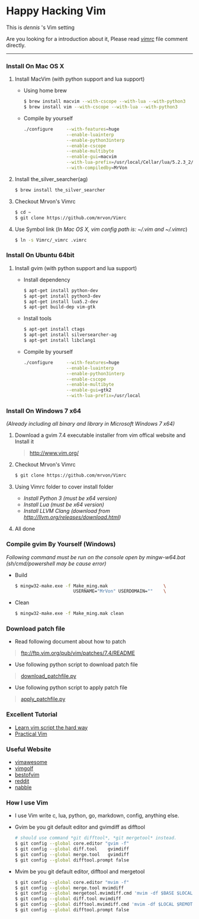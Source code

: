 # Happy Hacking Vim #
This is *dennis* 's Vim setting

Are you looking for a introduction about it, Please read *[vimrc](https://github.com/mrvon/Vimrc/blob/master/_vimrc)* file comment directly.

----------

### Install On Mac OS X ###

1. Install MacVim (with python support and lua support)

    + Using home brew
        ```sh
        $ brew install macvim --with-cscope --with-lua --with-python3
        $ brew install vim --with-cscope --with-lua --with-python3
        ```


    + Compile by yourself
        ```sh
        ./configure     --with-features=huge                             \
                        --enable-luainterp                               \
                        --enable-python3interp                           \
                        --enable-cscope                                  \
                        --enable-multibyte                               \
                        --enable-gui=macvim                              \
                        --with-lua-prefix=/usr/local/Cellar/lua/5.2.3_2/ \
                        --with-compiledby=MrVon                          \
        ```
2. Install the_silver_searcher(ag)

    ```sh
    $ brew install the_silver_searcher
    ```

3. Checkout Mrvon's Vimrc

    ```sh
    $ cd ~
    $ git clone https://github.com/mrvon/Vimrc
    ```

4. Use Symbol link (*In Mac OS X, vim config path is: ~/.vim and ~/.vimrc*)

    ```sh
    $ ln -s Vimrc/_vimrc .vimrc
    ```

### Install On Ubuntu 64bit ###

1. Install gvim (with python support and lua support)

    + Install dependency
        ```sh
        $ apt-get install python-dev
        $ apt-get install python3-dev
        $ apt-get install lua5.2-dev
        $ apt-get build-dep vim-gtk
        ```

    + Install tools
        ```sh
        $ apt-get install ctags
        $ apt-get install silversearcher-ag
        $ apt-get install libclang1
        ```

    + Compile by yourself
        ```sh
        ./configure     --with-features=huge                             \
                        --enable-luainterp                               \
                        --enable-python3interp                           \
                        --enable-cscope                                  \
                        --enable-multibyte                               \
                        --enable-gui=gtk2				                 \
                        --with-lua-prefix=/usr/local                     \
        ```

### Install On Windows 7 x64 ###
*(Already including all binary and library in Microsoft Windows 7 x64)*

1. Download a gvim 7.4 executable installer from vim offical website and Install it

	> http://www.vim.org/

2. Checkout Mrvon's Vimrc

    ```sh
    $ git clone https://github.com/mrvon/Vimrc
    ```

3. Using Vimrc folder to cover install folder
	+ *Install Python 3     (must be x64 version)*
	+ *Install Lua 	        (must be x64 version)*
    + *Install LLVM Clang   (download from http://llvm.org/releases/download.html)*

4. All done

### Compile gvim By Yourself (Windows) ###
*Following command must be run on the console open by mingw-w64.bat
 (sh/cmd/powershell may be cause error)*

+ Build

    ```sh
    $ mingw32-make.exe -f Make_ming.mak                     \
                          USERNAME="MrVon" USERDOMAIN=""    \
    ```

+ Clean

    ```sh
    $ mingw32-make.exe -f Make_ming.mak clean
    ```

### Download patch file ###
* Read following document about how to patch

> ftp://ftp.vim.org/pub/vim/patches/7.4/README

* Use following python script to download patch file

> [download_patchfile.py](https://github.com/mrvon/Vimrc/blob/master/vim74/code/download_patchfile.py)

* Use following python script to apply patch file

> [apply_patchfile.py](https://github.com/mrvon/Vimrc/blob/master/vim74/code/apply_patchfile.py)

### Excellent Tutorial ###
+ [Learn vim script the hard way](http://learnvimscriptthehardway.stevelosh.com/)
+ [Practical Vim]()

### Useful Website ###
+ [vimawesome](http://vimawesome.com/)
+ [vimgolf](http://vimgolf.com/)
+ [bestofvim](http://bestofvim.com/)
+ [reddit](http://www.reddit.com/r/vim/)
+ [nabble](http://vim.1045645.n5.nabble.com/)

### How I use Vim
+ I use Vim write c, lua, python, go, markdown, config, anything else.

+ Gvim be you git default editor and gvimdiff as difftool

    ```sh
    # should use command *git difftool*, *git mergetool* instead.
    $ git config --global core.editor "gvim -f"
    $ git config --global diff.tool    gvimdiff
    $ git config --global merge.tool   gvimdiff
    $ git config --global difftool.prompt false
    ```

+ Mvim be you git default editor, difftool and mergetool

    ```sh
    $ git config --global core.editor "mvim -f"
    $ git config --global merge.tool mvimdiff
    $ git config --global mergetool.mvimdiff.cmd 'mvim -df $BASE $LOCAL $REMOTE $MERGED'
    $ git config --global diff.tool mvimdiff
    $ git config --global difftool.mvimdiff.cmd 'mvim -df $LOCAL $REMOTE'
    $ git config --global difftool.prompt false
    ```
